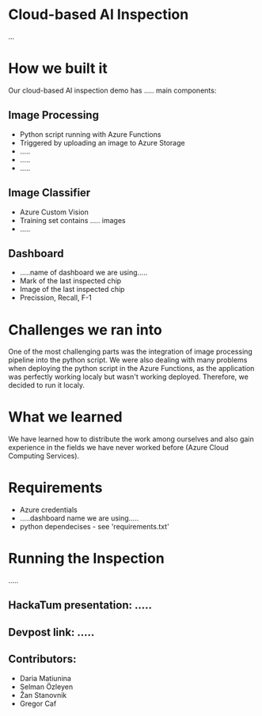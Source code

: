 # Cloud-based AI Inspection

...
# How we built it
Our cloud-based AI inspection demo has ..... main components:

## Image Processing
- Python script running with Azure Functions
- Triggered by uploading an image to Azure Storage
- .....
- .....
- .....

## Image Classifier
- Azure Custom Vision
- Training set contains ..... images
- .....

## Dashboard
- .....name of dashboard we are using.....
- Mark of the last inspected chip
- Image of the last inspected chip
- Precission, Recall, F-1

# Challenges we ran into
One of the most challenging parts was the integration of image processing pipeline into the python script. We were also dealing with many problems when deploying the python script in the Azure Functions, as the application was perfectly working localy but wasn't working deployed. Therefore, we decided to run it localy.

# What we learned
We have learned how to distribute the work among ourselves and also gain experience in the fields we have never worked before (Azure Cloud Computing Services).

# Requirements
- Azure credentials
- .....dashboard name we are using.....
- python dependecises - see 'requirements.txt'

# Running the Inspection
.....

## HackaTum presentation: .....
## Devpost link: .....
## Contributors: 
- Daria Matiunina
- Selman Özleyen
- Žan Stanovnik
- Gregor Caf
